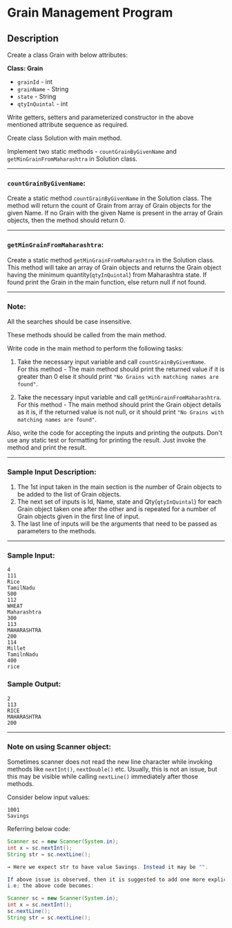 # Grain Management Program
## Description

Create a class Grain with below attributes:

**Class: Grain**

- `grainId` - int  
- `grainName` - String  
- `state` - String  
- `qtyInQuintal` - int

Write getters, setters and parameterized constructor in the above mentioned attribute sequence as required.

Create class Solution with main method.

Implement two static methods - `countGrainByGivenName` and `getMinGrainFromMaharashtra` in Solution class.

---

### `countGrainByGivenName`:

Create a static method `countGrainByGivenName` in the Solution class. The method will return the count of Grain from array of Grain objects for the given Name. If no Grain with the given Name is present in the array of Grain objects, then the method should return 0.

---

### `getMinGrainFromMaharashtra`:

Create a static method `getMinGrainFromMaharashtra` in the Solution class.
This method will take an array of Grain objects and returns the Grain object having the minimum quantity(`qtyInQuintal`) from Maharashtra state. If found print the Grain in the main function, else return null if not found.

---

### Note:

All the searches should be case insensitive.

These methods should be called from the main method.

Write code in the main method to perform the following tasks:

1. Take the necessary input variable and call `countGrainByGivenName`.  
   For this method - The main method should print the returned value if it is greater than 0 else it should print `"No Grains with matching names are found"`.

2. Take the necessary input variable and call `getMinGrainFromMaharashtra`.  
   For this method - The main method should print the Grain object details as it is, if the returned value is not null, or it should print `"No Grains with matching names are found"`.

Also, write the code for accepting the inputs and printing the outputs. Don't use any static test or formatting for printing the result. Just invoke the method and print the result.

---

### Sample Input Description:

1. The 1st input taken in the main section is the number of Grain objects to be added to the list of Grain objects.  
2. The next set of inputs is Id, Name, state and Qty(`qtyInQuintal`) for each Grain object taken one after the other and is repeated for a number of Grain objects given in the first line of input.  
3. The last line of inputs will be the arguments that need to be passed as parameters to the methods.

---

### Sample Input:
```text
4
111
Rice
TamilNadu
500
112
WHEAT
Maharashtra
300
113
MAHARASHTRA
200
114
Millet
TamilnNadu
400
rice
```

### Sample Output:
```text
2
113
RICE
MAHARASHTRA
200
```
---

### Note on using Scanner object:

Sometimes scanner does not read the new line character while invoking methods like `nextInt()`, `nextDouble()` etc.
Usually, this is not an issue, but this may be visible while calling `nextLine()` immediately after those methods.

Consider below input values:
```text
1001
Savings
```
Referring below code:
```java
Scanner sc = new Scanner(System.in);
int x = sc.nextInt();
String str = sc.nextLine();

→ Here we expect str to have value Savings. Instead it may be "".

If above issue is observed, then it is suggested to add one more explicit nextLine() after reading numeric value.
i.e; the above code becomes:

Scanner sc = new Scanner(System.in);
int x = sc.nextInt();
sc.nextLine();
String str = sc.nextLine();
